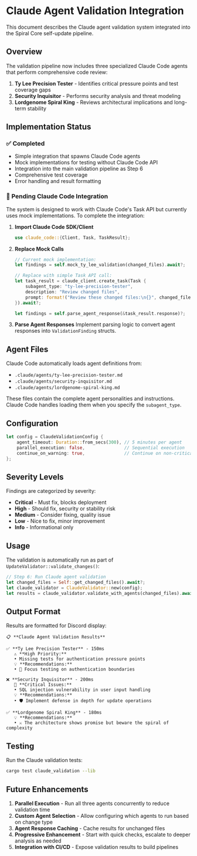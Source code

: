 # Claude Agent Validation Integration

This document describes the Claude agent validation system integrated into the Spiral Core self-update pipeline.

## Overview

The validation pipeline now includes three specialized Claude Code agents that perform comprehensive code review:

1. **Ty Lee Precision Tester** - Identifies critical pressure points and test coverage gaps
2. **Security Inquisitor** - Performs security analysis and threat modeling
3. **Lordgenome Spiral King** - Reviews architectural implications and long-term stability

## Implementation Status

### ✅ Completed

- Simple integration that spawns Claude Code agents
- Mock implementations for testing without Claude Code API
- Integration into the main validation pipeline as Step 6
- Comprehensive test coverage
- Error handling and result formatting

### 🚧 Pending Claude Code Integration

The system is designed to work with Claude Code's Task API but currently uses mock implementations. To complete the integration:

1. **Import Claude Code SDK/Client**

   ```rust
   use claude_code::{Client, Task, TaskResult};
   ```

2. **Replace Mock Calls**

   ```rust
   // Current mock implementation:
   let findings = self.mock_ty_lee_validation(changed_files).await?;
   
   // Replace with simple Task API call:
   let task_result = claude_client.create_task(Task {
       subagent_type: "ty-lee-precision-tester",
       description: "Review changed files",
       prompt: format!("Review these changed files:\n{}", changed_files.join("\n")),
   }).await?;
   
   let findings = self.parse_agent_response(&task_result.response)?;
   ```

3. **Parse Agent Responses**
   Implement parsing logic to convert agent responses into `ValidationFinding` structs.

## Agent Files

Claude Code automatically loads agent definitions from:

- `.claude/agents/ty-lee-precision-tester.md`
- `.claude/agents/security-inquisitor.md`
- `.claude/agents/lordgenome-spiral-king.md`

These files contain the complete agent personalities and instructions. Claude Code handles loading them when you specify the `subagent_type`.

## Configuration

```rust
let config = ClaudeValidationConfig {
    agent_timeout: Duration::from_secs(300), // 5 minutes per agent
    parallel_execution: false,               // Sequential execution
    continue_on_warning: true,               // Continue on non-critical findings
};
```

## Severity Levels

Findings are categorized by severity:

- **Critical** - Must fix, blocks deployment
- **High** - Should fix, security or stability risk
- **Medium** - Consider fixing, quality issue
- **Low** - Nice to fix, minor improvement
- **Info** - Informational only

## Usage

The validation is automatically run as part of `UpdateValidator::validate_changes()`:

```rust
// Step 6: Run Claude agent validation
let changed_files = Self::get_changed_files().await?;
let claude_validator = ClaudeValidator::new(config);
let results = claude_validator.validate_with_agents(changed_files).await?;
```

## Output Format

Results are formatted for Discord display:

```
📋 **Claude Agent Validation Results**

✅ **Ty Lee Precision Tester** - 150ms
   ⚠️ **High Priority:**
   • Missing tests for authentication pressure points
   💡 **Recommendations:**
   • 🎯 Focus testing on authentication boundaries

❌ **Security Inquisitor** - 200ms
   🚨 **Critical Issues:**
   • SQL injection vulnerability in user input handling
   💡 **Recommendations:**
   • 🛡️ Implement defense in depth for update operations

✅ **Lordgenome Spiral King** - 180ms
   💡 **Recommendations:**
   • ⚔️ The architecture shows promise but beware the spiral of complexity
```

## Testing

Run the Claude validation tests:

```bash
cargo test claude_validation --lib
```

## Future Enhancements

1. **Parallel Execution** - Run all three agents concurrently to reduce validation time
2. **Custom Agent Selection** - Allow configuring which agents to run based on change type
3. **Agent Response Caching** - Cache results for unchanged files
4. **Progressive Enhancement** - Start with quick checks, escalate to deeper analysis as needed
5. **Integration with CI/CD** - Expose validation results to build pipelines
